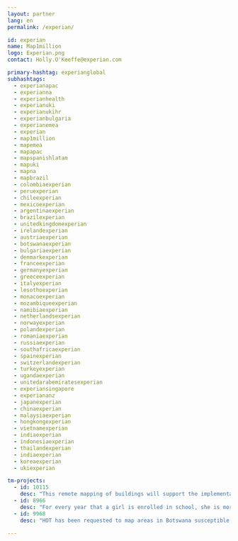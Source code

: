 ```yaml
---
layout: partner
lang: en
permalink: /experian/

id: experian
name: Map1million
logo: Experian.png
contact: Holly.O'Keeffe@experian.com

primary-hashtag: experianglobal
subhashtags:
  - experianapac
  - experianna
  - experianhealth
  - experianuki
  - experianukihr
  - experianbulgaria
  - experianemea
  - experian
  - map1million
  - mapemea
  - mapapac
  - mapspanishlatam
  - mapuki
  - mapna
  - mapbrazil
  - colombiaexperian
  - peruexperian
  - chileexperian
  - mexicoexperian
  - argentinaexperian
  - brazilexperian
  - unitedkingdomexperian
  - irelandexperian
  - austriaexperian
  - botswanaexperian
  - bulgariaexperian
  - denmarkexperian
  - franceexperian
  - germanyexperian
  - greeceexperian
  - italyexperian
  - lesothoexperian
  - monacoexperian
  - mozambiqueexperian
  - namibiaexperian
  - netherlandsexperian
  - norwayexperian
  - polandexperian
  - romaniaexperian
  - russiaexperian
  - southafricaexperian
  - spainexperian
  - switzerlandexperian
  - turkeyexperian
  - ugandaexperian
  - unitedarabemiratesexperian
  - experiansingapore
  - experiananz
  - japanexperian
  - chinaexperian
  - malaysiaexperian
  - hongkongexperian
  - vietnamexperian
  - indiaexperian
  - indonesiaexperian
  - thailandexperian
  - indiaexperian
  - koreaexperian
  - ukiexperian

tm-projects:
  - id: 10115
    desc: "This remote mapping of buildings will support the implementation of planned activities and largely the generation of data for humanitarian activities in the identified provinces."
  - id: 8966
    desc: "For every year that a girl is enrolled in school, she is more likely to avoid early marriage and to survive childbirth. She will be less likely to suffer domestic violence, or be trafficked, and will have a higher future income. She will have a smaller, healthier family and will be 50% more likely to immunize her kids."
  - id: 9968
    desc: "HOT has been requested to map areas in Botswana susceptible to, or identified as impacted, by the COVID-19 outbreak. Please join our global effort to help control this disease by mapping on this project."

---
```

